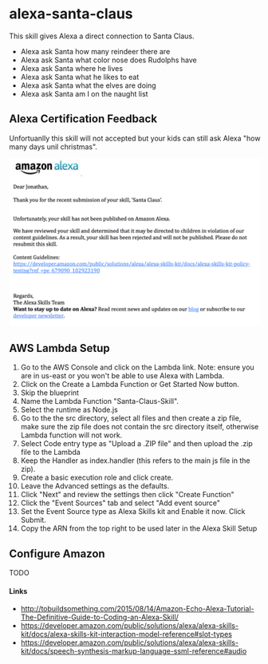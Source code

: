 # alexa-santa-claus

This skill gives Alexa a direct connection to Santa Claus.

* Alexa ask Santa how many reindeer there are
* Alexa ask Santa what color nose does Rudolphs have
* Alexa ask Santa where he lives
* Alexa ask Santa what he likes to eat 
* Alexa ask Santa what the elves are doing
* Alexa ask Santa am I on the naught list

## Alexa Certification Feedback

Unfortuanlly this skill will not accepted but your kids can still ask Alexa "how many days unil christmas".

![Amazon Response](https://raw.githubusercontent.com/jspooner/alexa-santa-claus/master/response.png)


## AWS Lambda Setup

1. Go to the AWS Console and click on the Lambda link. Note: ensure you are in us-east or you won't be able to use Alexa with Lambda.
2. Click on the Create a Lambda Function or Get Started Now button.
3. Skip the blueprint
4. Name the Lambda Function "Santa-Claus-Skill".
5. Select the runtime as Node.js
6. Go to the the src directory, select all files and then create a zip file, make sure the zip file does not contain the src directory itself, otherwise Lambda function will not work.
7. Select Code entry type as "Upload a .ZIP file" and then upload the .zip file to the Lambda
8. Keep the Handler as index.handler (this refers to the main js file in the zip).
9. Create a basic execution role and click create.
10. Leave the Advanced settings as the defaults.
11. Click "Next" and review the settings then click "Create Function"
12. Click the "Event Sources" tab and select "Add event source"
13. Set the Event Source type as Alexa Skills kit and Enable it now. Click Submit.
14. Copy the ARN from the top right to be used later in the Alexa Skill Setup


## Configure Amazon

TODO

#### Links

* http://tobuildsomething.com/2015/08/14/Amazon-Echo-Alexa-Tutorial-The-Definitive-Guide-to-Coding-an-Alexa-Skill/
* https://developer.amazon.com/public/solutions/alexa/alexa-skills-kit/docs/alexa-skills-kit-interaction-model-reference#slot-types
* https://developer.amazon.com/public/solutions/alexa/alexa-skills-kit/docs/speech-synthesis-markup-language-ssml-reference#audio